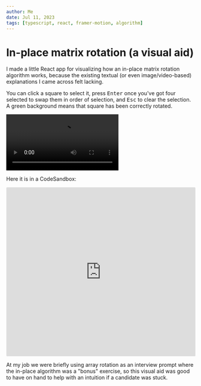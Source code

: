 ```yaml
---
author: Me
date: Jul 11, 2023
tags: [typescript, react, framer-motion, algorithm]
---
```


# In-place matrix rotation (a visual aid)

I made a little React app for visualizing how an in-place matrix rotation algorithm works, because the existing textual (or even image/video-based) explanations I came across felt lacking.

You can click a square to select it, press <kbd>Enter</kbd> once you've got four selected to swap them in order of selection, and <kbd>Esc</kbd> to clear the selection. A green background means that square has been correctly rotated.

<video controls autoplay>
  <source src="../images/2023-07-12-matrix.mp4" type="video/mp4">
</video>

Here it is in a CodeSandbox:

<iframe style="border: 1px solid rgba(0, 0, 0, 0.1);border-radius:2px;" width="100%" height="450" src="https://codesandbox.io/p/sandbox/solitary-feather-9zp9gc?embed=1" allowfullscreen></iframe>

At my job we were briefly using array rotation as an interview prompt where the in-place algorithm was a "bonus" exercise, so this visual aid was good to have on hand to help with an intuition if a candidate was stuck.
